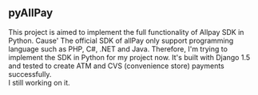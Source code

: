 ## pyAllPay ##
This project is aimed to implement the full functionality of Allpay SDK in Python.
Cause' The official SDK of allPay only support programming language such as PHP, C#, .NET and Java.
Therefore, I'm trying to implement the SDK in Python for my project now.
It's built with Django 1.5 and tested to create ATM and CVS (convenience store) payments successfully.     
I still working on it.
